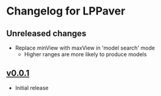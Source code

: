 # Changelog for LPPaver

## Unreleased changes

- Replace minView with maxView in 'model search' mode
  - Higher ranges are more likely to produce models

## [v0.0.1](https://github.com/rasheedja/LPPaver/tree/v0.0.1)

- Initial release
